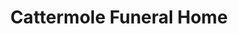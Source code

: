 ---
title: "Cattermole Funeral Home"
url: /winlock/cattermole-funeral-home/
shop: funeral directors
---